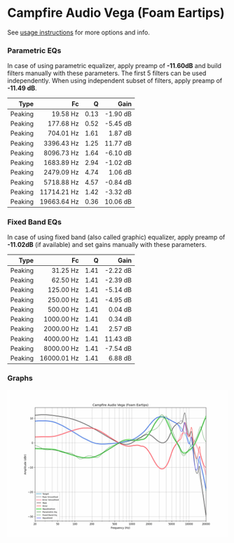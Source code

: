 # Campfire Audio Vega (Foam Eartips)
See [usage instructions](https://github.com/jaakkopasanen/AutoEq#usage) for more options and info.

### Parametric EQs
In case of using parametric equalizer, apply preamp of **-11.60dB** and build filters manually
with these parameters. The first 5 filters can be used independently.
When using independent subset of filters, apply preamp of **-11.49 dB**.

| Type    | Fc          |    Q | Gain     |
|--------:|------------:|-----:|---------:|
| Peaking | 19.58 Hz    | 0.13 | -1.90 dB |
| Peaking | 177.68 Hz   | 0.52 | -5.45 dB |
| Peaking | 704.01 Hz   | 1.61 | 1.87 dB  |
| Peaking | 3396.43 Hz  | 1.25 | 11.77 dB |
| Peaking | 8096.73 Hz  | 1.64 | -6.10 dB |
| Peaking | 1683.89 Hz  | 2.94 | -1.02 dB |
| Peaking | 2479.09 Hz  | 4.74 | 1.06 dB  |
| Peaking | 5718.88 Hz  | 4.57 | -0.84 dB |
| Peaking | 11714.21 Hz | 1.42 | -3.32 dB |
| Peaking | 19663.64 Hz | 0.36 | 10.06 dB |

### Fixed Band EQs
In case of using fixed band (also called graphic) equalizer, apply preamp of **-11.02dB**
(if available) and set gains manually with these parameters.

| Type    | Fc          |    Q | Gain     |
|--------:|------------:|-----:|---------:|
| Peaking | 31.25 Hz    | 1.41 | -2.22 dB |
| Peaking | 62.50 Hz    | 1.41 | -2.39 dB |
| Peaking | 125.00 Hz   | 1.41 | -5.14 dB |
| Peaking | 250.00 Hz   | 1.41 | -4.95 dB |
| Peaking | 500.00 Hz   | 1.41 | 0.04 dB  |
| Peaking | 1000.00 Hz  | 1.41 | 0.34 dB  |
| Peaking | 2000.00 Hz  | 1.41 | 2.57 dB  |
| Peaking | 4000.00 Hz  | 1.41 | 11.43 dB |
| Peaking | 8000.00 Hz  | 1.41 | -7.54 dB |
| Peaking | 16000.01 Hz | 1.41 | 6.88 dB  |

### Graphs
![](./Campfire%20Audio%20Vega%20(Foam%20Eartips).png)